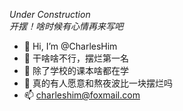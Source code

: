 _Under Construction_  
_开摆！啥时候有心情再来写吧_
- 👋 Hi, I’m @CharlesHim
- 👀 干啥啥不行，摆烂第一名
- 🌱 除了学校的课本啥都在学
- 💞️ 真的有人愿意和熬夜波比一块摆烂吗
- 📫 charleshim@foxmail.com

<!---
CharlesHim/CharlesHim is a ✨ special ✨ repository because its `README.md` (this file) appears on your GitHub profile.
You can click the Preview link to take a look at your changes.
--->
